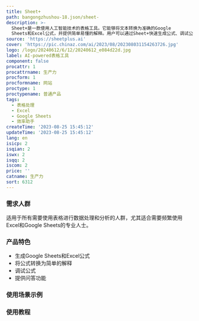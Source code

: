 ```yaml
---
title: Sheet+
path: bangongzhushou-18.json/sheet-
description: >-
  Sheet+是一款使用人工智能技术的表格工具。它能够将文本转换为准确的Google
  Sheets和Excel公式，并提供简单易懂的解释。用户可以通过Sheet+快速生成公式、调试公式、获取公式解释等，节省大量的时间和精力。
source: 'https://sheetplus.ai'
cover: 'https://pic.chinaz.com/ai/2023/08/202308031154263726.jpg'
logo: /logo/20240612/6/12/20240612_e084d22d.jpg
label: AI-powered表格工具
component: false
procattr: 1
procattrname: 生产力
procform: 1
procformname: 网站
proctype: 1
proctypename: 普通产品
tags:
  - 表格处理
  - Excel
  - Google Sheets
  - 效率助手
createTime: '2023-08-25 15:45:12'
updateTime: '2023-08-25 15:45:12'
lang: en
isicp: 2
isqian: 2
iswx: 2
isqq: 2
iscom: 2
price: ''
catname: 生产力
sort: 6312
---
```




### 需求人群
适用于所有需要使用表格进行数据处理和分析的人群，尤其适合需要频繁使用Excel和Google Sheets的专业人士。

### 产品特色
- 生成Google Sheets和Excel公式
- 将公式转换为简单的解释
- 调试公式
- 提供问答功能

### 使用场景示例


### 使用教程


  

